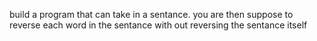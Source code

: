 build a program that can take in a sentance.
you are then suppose to reverse each word in the sentance with out reversing the sentance itself
